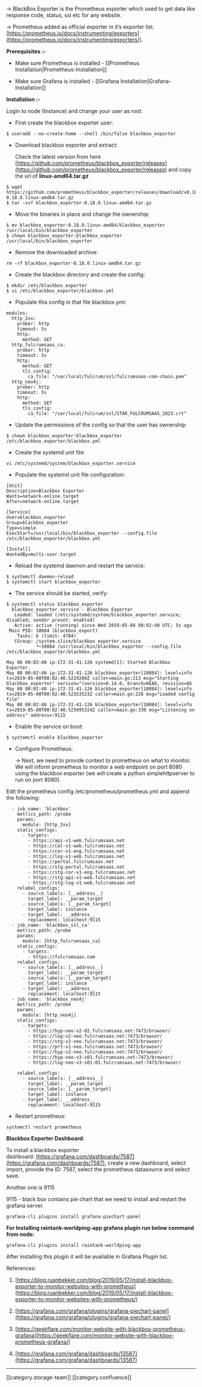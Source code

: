 -> BlackBox Exporter is the Prometheus exporter which used to get data like response code, status, ssl etc for any website.



-> Prometheus added as official exporter in it’s exporter list. [https://prometheus.io/docs/instrumenting/exporters](https://prometheus.io/docs/instrumenting/exporters/).



 **Prerequisites :-** 


* Make sure Prometheus is installed - [[Prometheus Installation|Prometheus-Installation]]


* Make sure Grafana is installed - [[Grafana Installation|Grafana-Installation]]





 **Installation :-** 

Login to node (Instance) and change your user as root.


* First create the blackbox exporter user:


```
$ useradd --no-create-home --shell /bin/false blackbox_exporter
```



* Download blackbox exporter and extract:

    Check the latest version from here [https://github.com/prometheus/blackbox_exporter/releases](https://github.com/prometheus/blackbox_exporter/releases) and copy the url of  **linux-amd64.tar.gz** 


```
$ wget https://github.com/prometheus/blackbox_exporter/releases/download/v0.18.0/blackbox_exporter-0.18.0.linux-amd64.tar.gz
$ tar -xvf blackbox_exporter-0.18.0.linux-amd64.tar.gz
```



* Move the binaries in place and change the ownership:


```
$ mv blackbox_exporter-0.18.0.linux-amd64/blackbox_exporter /usr/local/bin/blackbox_exporter
$ chown blackbox_exporter:blackbox_exporter /usr/local/bin/blackbox_exporter
```



* Remove the downloaded archive:

    


```
rm -rf blackbox_exporter-0.18.0.linux-amd64.tar.gz
```



* Create the blackbox directory and create the config:

    


```
$ mkdir /etc/blackbox_exporter
$ vi /etc/blackbox_exporter/blackbox.yml
```



* Populate this config in that file blackbox.yml:

    


```
modules:
  http_2xx:
    prober: http
    timeout: 5s
    http:
      method: GET
  http_fulcrumsaas_ca:
    prober: http
    timeout: 5s
    http:
      method: GET
      tls_config:
        ca_file: "/var/local/fulcrum/ssl/fulcrumsaas-com-chain.pem"
  http_neo4j:
    prober: http
    timeout: 5s
    http:
      method: GET
      tls_config:
        ca_file: "/var/local/fulcrum/ssl/STAR_FULCRUMSAAS_2023.crt"      
```



* Update the permissions of the config so that the user has ownership:

    


```
$ chown blackbox_exporter:blackbox_exporter /etc/blackbox_exporter/blackbox.yml
```



* Create the systemd unit file:

    


```
vi /etc/systemd/system/blackbox_exporter.service
```



* Populate the systemd unit file configuration:

    


```
[Unit]
Description=Blackbox Exporter
Wants=network-online.target
After=network-online.target

[Service]
User=blackbox_exporter
Group=blackbox_exporter
Type=simple
ExecStart=/usr/local/bin/blackbox_exporter --config.file /etc/blackbox_exporter/blackbox.yml

[Install]
WantedBy=multi-user.target
```



* Reload the systemd daemon and restart the service:

    


```
$ systemctl daemon-reload
$ systemctl start blackbox_exporter
```



* The service should be started, verify:

    


```
$ systemctl status blackbox_exporter
  blackbox_exporter.service - Blackbox Exporter
   Loaded: loaded (/etc/systemd/system/blackbox_exporter.service; disabled; vendor preset: enabled)
   Active: active (running) since Wed 2019-05-08 00:02:40 UTC; 5s ago
 Main PID: 10084 (blackbox_export)
    Tasks: 6 (limit: 4704)
   CGroup: /system.slice/blackbox_exporter.service
           └─10084 /usr/local/bin/blackbox_exporter --config.file /etc/blackbox_exporter/blackbox.yml

May 08 00:02:40 ip-172-31-41-126 systemd[1]: Started Blackbox Exporter.
May 08 00:02:40 ip-172-31-41-126 blackbox_exporter[10084]: level=info ts=2019-05-08T00:02:40.5229204Z caller=main.go:213 msg="Starting blackbox_exporter" version="(version=0.14.0, branch=HEAD, revision=bb
May 08 00:02:40 ip-172-31-41-126 blackbox_exporter[10084]: level=info ts=2019-05-08T00:02:40.52553523Z caller=main.go:226 msg="Loaded config file"
May 08 00:02:40 ip-172-31-41-126 blackbox_exporter[10084]: level=info ts=2019-05-08T00:02:40.525695324Z caller=main.go:330 msg="Listening on address" address=:9115
```



* Enable the service on boot:

    


```
$ systemctl enable blackbox_exporter
```



* Configure Prometheus:

    -> Next, we need to provide context to prometheus on what to monitor. We will inform prometheus to monitor a web endpoint on port 8080 using the blackbox exporter (we will create a python simplehttpserver to run on port 8080).

Edit the prometheus config /etc/prometheus/prometheus.yml and append the following:

    


```
  - job_name: 'blackbox'
    metrics_path: /probe
    params:
      module: [http_2xx]
    static_configs:
      - targets:
        - https://api-v1-web.fulcrumsaas.net
        - https://cal-v1-web.fulcrumsaas.net
        - https://cor-v1-eng.fulcrumsaas.net
        - https://log-v1-web.fulcrumsaas.net
        - https://portal.fulcrumsaas.net
        - https://stg-portal.fulcrumsaas.net
        - https://stg-cor-v1-eng.fulcrumsaas.net
        - https://stg-api-v1-web.fulcrumsaas.net
        - https://stg-log-v1-web.fulcrumsaas.net
    relabel_configs:
      - source_labels: [__address__]
        target_label: __param_target
      - source_labels: [__param_target]
        target_label: instance
      - target_label: __address__
        replacement: localhost:9115
  - job_name: 'blackbox_ssl_ca'
    metrics_path: /probe
    params:
      module: [http_fulcrumsaas_ca]
    static_configs:
      - targets:
        - https://fulcrumsaas.com
    relabel_configs:
      - source_labels: [__address__]
        target_label: __param_target
      - source_labels: [__param_target]
        target_label: instance
      - target_label: __address__
        replacement: localhost:9115
  - job_name: 'blackbox_neo4j'
    metrics_path: /probe
    params:
      module: [http_neo4j]
    static_configs:
      - targets:
        - https://hyp-neo-v2-02.fulcrumsaas.net:7473/browser/
        - https://log-v2-neo.fulcrumsaas.net:7473/browser/
        - https://stg-v2-neo.fulcrumsaas.net:7473/browser/
        - https://prt-v1-neo.fulcrumsaas.net:7473/browser/
        - https://hyp-v2-neo.fulcrumsaas.net:7473/browser/
        - https://hyp-neo-v3-s01.fulcrumsaas.net:7473/browser/
        - https://log-neo-v3-s01-01.fulcrumsaas.net:7473/browser/
        
    relabel_configs:
      - source_labels: [__address__]
        target_label: __param_target
      - source_labels: [__param_target]
        target_label: instance
      - target_label: __address__
        replacement: localhost:9115
```



* Restart prometheus:

    


```
systemctl restart prometheus
```




 **Blackbox Exporter Dashboard:** 



To install a blackbox exporter dashboard: [https://grafana.com/dashboards/7587](https://grafana.com/dashboards/7587), create a new dashboard, select import, provide the ID: 7587, select the prometheus datasource and select save.



Another one is 9115

9115 - black box contains pie chart that we need to install and restart the grafana server.


```
grafana-cli plugins install grafana-piechart-panel
```
 **For Installing raintank-worldping-app grafana plugin run below command from node:** 


```
grafana-cli plugins install raintank-worldping-app
```
After installing this plugin it will be available in Grafana Plugin list. 



References:



1. [https://blog.ruanbekker.com/blog/2019/05/17/install-blackbox-exporter-to-monitor-websites-with-prometheus](https://blog.ruanbekker.com/blog/2019/05/17/install-blackbox-exporter-to-monitor-websites-with-prometheus/)



2. [https://grafana.com/grafana/plugins/grafana-piechart-panel](https://grafana.com/grafana/plugins/grafana-piechart-panel/)



3. [https://geekflare.com/monitor-website-with-blackbox-prometheus-grafana](https://geekflare.com/monitor-website-with-blackbox-prometheus-grafana/)



4. [https://grafana.com/grafana/dashboards/13587](https://grafana.com/grafana/dashboards/13587)



*****

[[category.storage-team]] 
[[category.confluence]] 
